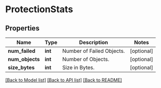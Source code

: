 # ProtectionStats

## Properties
Name | Type | Description | Notes
------------ | ------------- | ------------- | -------------
**num_failed** | **int** | Number of Failed Objects. | [optional] 
**num_objects** | **int** | Number of Objects. | [optional] 
**size_bytes** | **int** | Size in Bytes. | [optional] 

[[Back to Model list]](../README.md#documentation-for-models) [[Back to API list]](../README.md#documentation-for-api-endpoints) [[Back to README]](../README.md)


